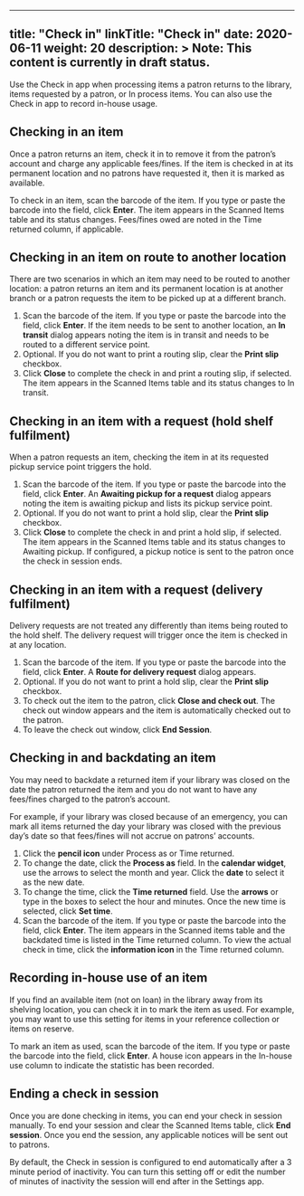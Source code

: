 
---
title: "Check in"
linkTitle: "Check in"
date: 2020-06-11
weight: 20
description: >
  Note: This content is currently in draft status.
---

Use the Check in app when processing items a patron returns to the library, items requested by a patron, or In process items. You can also use the Check in app to record in-house usage.

## Checking in an item
Once a patron returns an item, check it in to remove it from the patron’s account and charge any applicable fees/fines. If the item is checked in at its permanent location and no patrons have requested it, then it is marked as available.

To check in an item, scan the barcode of the item. If you type or paste the barcode into the field, click **Enter**. The item appears in the Scanned Items table and its status changes. Fees/fines owed are noted in the Time returned column, if applicable.

## Checking in an item on route to another location
There are two scenarios in which an item may need to be routed to another location: a patron returns an item and its permanent location is at another branch or a patron requests the item to be picked up at a different branch.

1. Scan the barcode of the item. If you type or paste the barcode into the field, click **Enter**. If the item needs to be sent to another location, an **In transit** dialog appears noting the item is in transit and needs to be routed to a different service point.
2. Optional. If you do not want to print a routing slip, clear the **Print slip** checkbox.
3. Click **Close** to complete the check in and print a routing slip, if selected. The item appears in the Scanned Items table and its status changes to In transit.

## Checking in an item with a request (hold shelf fulfilment)

When a patron requests an item, checking the item in at its requested pickup service point triggers the hold.

1. Scan the barcode of the item. If you type or paste the barcode into the field, click **Enter**. An **Awaiting pickup for a request** dialog appears noting the item is awaiting pickup and lists its pickup service point.
2. Optional. If you do not want to print a hold slip, clear the **Print slip** checkbox.
3. Click **Close** to complete the check in and print a hold slip, if selected. The item appears in the Scanned Items table and its status changes to Awaiting pickup. If configured, a pickup notice is sent to the patron once the check in session ends.

## Checking in an item with a request (delivery fulfilment)

Delivery requests are not treated any differently than items being routed to the hold shelf. The delivery request will trigger once the item is checked in at any location.

1. Scan the barcode of the item. If you type or paste the barcode into the field, click **Enter**. A **Route for delivery request** dialog appears.
2. Optional. If you do not want to print a hold slip, clear the **Print slip** checkbox.
3. To check out the item to the patron, click **Close and check out**. The check out window appears and the item is automatically checked out to the patron.
4. To leave the check out window, click **End Session**.

## Checking in and backdating an item

You may need to backdate a returned item if your library was closed on the date the patron returned the item and you do not want to have any fees/fines charged to the patron’s account.

For example, if your library was closed because of an emergency, you can mark all items returned the day your library was closed with the previous day’s date so that fees/fines will not accrue on patrons’ accounts.

1. Click the **pencil icon** under Process as or Time returned.
2. To change the date, click the **Process as** field. In the **calendar widget**, use the arrows to select the month and year. Click the **date** to select it as the new date.
3. To change the time, click the **Time returned** field. Use the **arrows** or type in the boxes to select the hour and minutes. Once the new time is selected, click **Set time**.
4. Scan the barcode of the item. If you type or paste the barcode into the field, click **Enter**. The item appears in the Scanned items table and the backdated time is listed in the Time returned column. To view the actual check in time, click the **information icon** in the Time returned column.

## Recording in-house use of an item

If you find an available item (not on loan) in the library away from its shelving location, you can check it in to mark the item as used. For example, you may want to use this setting for items in your reference collection or items on reserve.

To mark an item as used, scan the barcode of the item. If you type or paste the barcode into the field, click **Enter**. A house icon appears in the In-house use column to indicate the statistic has been recorded.

## Ending a check in session
Once you are done checking in items, you can end your check in session manually. To end your session and clear the Scanned Items table, click **End session**. Once you end the session, any applicable notices will be sent out to patrons.

By default, the Check in session is configured to end automatically after a 3 minute period of inactivity. You can turn this setting off or edit the number of minutes of inactivity the session will end after in the Settings app.
